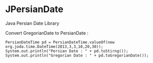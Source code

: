 JPersianDate
============

Java Persian Date Library


Convert GregorianDate to PersianDate :

```
PersianDateTime pd = PersianDateTime.valueOf(new org.joda.time.DateTime(2013,3,3,10,20,30));
System.out.println("Persian Date : " + pd.toStirng());
System.out.println("Gregorian Date : " + pd.toGregorianDate());

```
